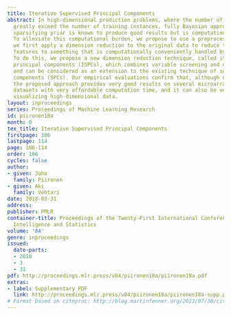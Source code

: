 ```yaml
---
title: Iterative Supervised Principal Components
abstract: In high-dimensional prediction problems, where the number of features may
  greatly exceed the number of training instances, fully Bayesian approach with a
  sparsifying prior is known to produce good results but is computationally challenging.
  To alleviate this computational burden, we propose to use a preprocessing step where
  we first apply a dimension reduction to the original data to reduce the number of
  features to something that is computationally conveniently handled by Bayesian methods.
  To do this, we propose a new dimension reduction technique, called iterative supervised
  principal components (ISPCs), which combines variable screening and dimension reduction
  and can be considered as an extension to the existing technique of supervised principal
  components (SPCs). Our empirical evaluations confirm that, although not foolproof,
  the proposed approach provides very good results on several microarray benchmark
  datasets with very affordable computation time, and it can also be very useful for
  visualizing high-dimensional data.
layout: inproceedings
series: Proceedings of Machine Learning Research
id: piironen18a
month: 0
tex_title: Iterative Supervised Principal Components
firstpage: 106
lastpage: 114
page: 106-114
order: 106
cycles: false
author:
- given: Juho
  family: Piironen
- given: Aki
  family: Vehtari
date: 2018-03-31
address: 
publisher: PMLR
container-title: Proceedings of the Twenty-First International Conference on Artficial
  Intelligence and Statistics
volume: '84'
genre: inproceedings
issued:
  date-parts:
  - 2018
  - 3
  - 31
pdf: http://proceedings.mlr.press/v84/piironen18a/piironen18a.pdf
extras:
- label: Supplementary PDF
  link: http://proceedings.mlr.press/v84/piironen18a/piironen18a-supp.pdf
# Format based on citeproc: http://blog.martinfenner.org/2013/07/30/citeproc-yaml-for-bibliographies/
---
```

